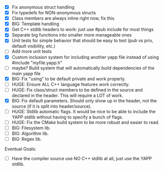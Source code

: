 - [x] Fix anonymous struct handling
- [x] Fix typedefs for NON-anonymous structs
- [x] Class members are always inline right now, fix this
- [x] BIG: Template handling
- [x] Get C++ stdlib headers to work: just use #pub include for most things
- [x] Separate big functions into smaller more manageable ones
- [x] Unit tests for simple behavior that should be easy to test (pub vs priv, default visibility, etc.)
- [ ] Add more unit tests
- [x] Custom inclusion system for including another yapp file instead of using #include "myfile.yapp.h"
- [ ] maybe? Build system that will automatically build dependencies of the main yapp file
- [x] BIG: Fix "using" to be default private and work properly.
- [ ] HUGE: Ensure ALL C++ language features work correctly.
- [ ] HUGE: Fix class/struct members to be defined in the source and declared in the header. This will require a LOT of work.
- [x] BIG: Fix default parameters. Should only show up in the header, not the source (if it is split into header/source).
- [ ] HUGE: Stdlib automatic flags. It would be nice to be able to include the YAPP stdlib without having to specify a bunch of flags.
- [ ] HUGE: Fix the CMake build system to be more robust and easier to read.
- [ ] BIG: Filesystem lib.
- [ ] BIG: Algorithm lib.
- [ ] BIG: Regex lib.

Eventual Goals:
- [ ] Have the compiler source use NO C++ stdlib at all, just use the YAPP stdlib.